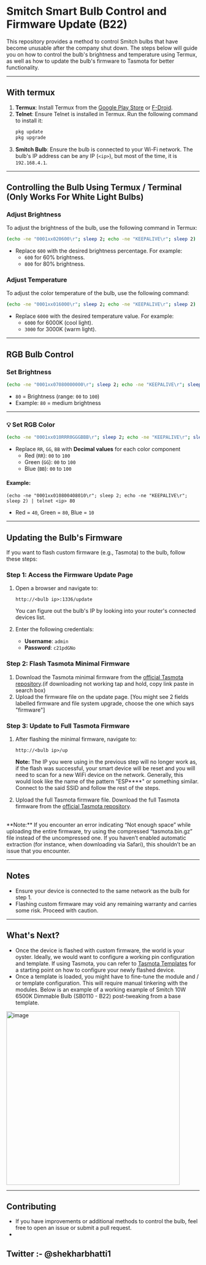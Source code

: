 # Smitch Smart Bulb Control and Firmware Update (B22)

This repository provides a method to control Smitch bulbs that have become unusable after the company shut down. The steps below will guide you on how to control the bulb's brightness and temperature using Termux, as well as how to update the bulb's firmware to Tasmota for better functionality.

---

## With termux 

1. **Termux**: Install Termux from the [Google Play Store](https://play.google.com/store/apps/details?id=com.termux) or [F-Droid](https://f-droid.org/packages/com.termux/).
2. **Telnet**: Ensure Telnet is installed in Termux. Run the following command to install it:
   ```bash
   pkg update
   pkg upgrade
   ```
3. **Smitch Bulb**: Ensure the bulb is connected to your Wi-Fi network. The bulb's IP address can be any IP (`<ip>`), but most of the time, it is `192.168.4.1`.

---

## Controlling the Bulb Using Termux / Terminal (Only Works For White Light Bulbs)

### Adjust Brightness
To adjust the brightness of the bulb, use the following command in Termux:
```bash
(echo -ne "0001xx020600\r"; sleep 2; echo -ne "KEEPALIVE\r"; sleep 2) | telnet <ip> 80
```
- Replace `600` with the desired brightness percentage. For example:
  - `600` for 60% brightness.
  - `800` for 80% brightness.

### Adjust Temperature
To adjust the color temperature of the bulb, use the following command:
```bash
(echo -ne "0001xx016000\r"; sleep 2; echo -ne "KEEPALIVE\r"; sleep 2) | telnet <ip> 80
```
- Replace `6000` with the desired temperature value. For example:
  - `6000` for 6000K (cool light).
  - `3000` for 3000K (warm light).

---



## RGB Bulb Control

### Set Brightness

```bash
(echo -ne "0001xx07080000000\r"; sleep 2; echo -ne "KEEPALIVE\r"; sleep 2) | telnet <bulb ip> 80
```
- `80` = Brightness (range: `00` to `100`)
- Example: `80` = medium brightness

---

### 💡 Set RGB Color

```bash
(echo -ne "0001xx010RRR0GGGBBB\r"; sleep 2; echo -ne "KEEPALIVE\r"; sleep 2) | telnet <ip> 80
```

- Replace `RR`, `GG`, `BB` with **Decimal values** for each color component
  - Red (`RR`): `00` to `100`
  - Green (`GG`): `00` to `100`
  - Blue (`BB`): `00` to `100`

#### Example:
```
(echo -ne "0001xx010800408010\r"; sleep 2; echo -ne "KEEPALIVE\r"; sleep 2) | telnet <ip> 80
```
- Red = `40`, Green = `80`, Blue = `10`

---

## Updating the Bulb's Firmware

If you want to flash custom firmware (e.g., Tasmota) to the bulb, follow these steps:

### Step 1: Access the Firmware Update Page
1. Open a browser and navigate to:
   ```
   http://<bulb ip>:1336/update
   ```
   You can figure out the bulb's IP by looking into your router's connected devices list.


3. Enter the following credentials:
   - **Username**: `admin`
   - **Password**: `c21pdGNo`

### Step 2: Flash Tasmota Minimal Firmware
1. Download the Tasmota minimal firmware from the [official Tasmota repository](http://ota.tasmota.com/tasmota/release/tasmota-minimal.bin.gz).(if downloading not working tap and hold, copy link paste in search box) 
2. Upload the firmware file on the update page. [You might see 2 fields labelled firmware and file system upgrade, choose the one which says "firmware"]

### Step 3: Update to Full Tasmota Firmware
1. After flashing the minimal firmware, navigate to:
   ```
   http://<bulb ip>/up
   ```
      **Note:** The IP you were using in the previous step will no longer work as, if the flash was successful, your smart device will be reset and you will need to scan for a new WiFi device on the network. Generally, this would look like the name of the pattern "ESP****" or something similar. Connect to the said SSID and follow the rest of the steps.
   
3. Upload the full Tasmota firmware file.
  Download the full Tasmota firmware from the [official Tasmota repository](http://ota.tasmota.com/tasmota/release/tasmota.bin.gz).
<br>
  **Note:** If you encounter an error indicating “Not enough space” while uploading the entire firmware, try using the compressed “tasmota.bin.gz” file instead of the uncompressed one. If you haven’t enabled automatic extraction (for instance, when downloading via Safari), this shouldn’t be an issue that you encounter.
   
---

## Notes
- Ensure your device is connected to the same network as the bulb for step 1.
- Flashing custom firmware may void any remaining warranty and carries some risk. Proceed with caution.

---

## What's Next?

- Once the device is flashed with custom firmware, the world is your oyster. Ideally, we would want to configure a working pin configuration and template. If using Tasmota, you can refer to [Tasmota Templates](https://templates.blakadder.com/bulb-socket.html) for a starting point on how to configure your newly flashed device.
- Once a template is loaded, you might have to fine-tune the module and / or template configuration. This will require manual tinkering with the modules. Below is an example of a working example of Smitch 10W 6500K Dimmable Bulb (SB0110 - B22) post-tweaking from a base template. 

<img width="452" alt="image" src="https://github.com/user-attachments/assets/65727427-9219-49dc-aba0-17a241680253" />


---
## Contributing

- If you have improvements or additional methods to control the bulb, feel free to open an issue or submit a pull request.
- 
Twitter :- @shekharbhatti1
---

